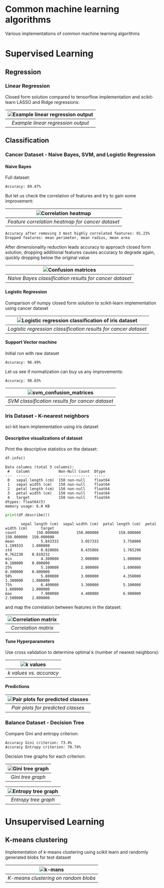 # Common machine learning algorithms

Various implementations of common machine learning algorithms

# Supervised Learning

## Regression

### Linear Regression
Closed form solution compared to tensorflow implementation and scikit-learn LASSO and Ridge regressions:

| ![Example linear regression output](./linear_regression/linear_regression.svg) |
|:--:| 
| *Example linear regression output* |

## Classification

### Cancer Dataset - Naive Bayes, SVM, and Logistic Regression

#### Naive Bayes

Full dataset: 
```console
Accuracy: 89.47%
```

But let us check the correlation of features and try to gain some improvement:

| ![Correlation heatmap](./naive_bayes/naive_bayes_corr_heatmap.svg) |
|:--:| 
| *Feature correlation heatmap for cancer dataset* |

```console
Accuracy after removing 3 most highly correlated features: 91.23%
Dropped features: mean perimeter, mean radius, mean area
```

After dimensionality reduction leads accuracy to approach closed form solution, dropping additional features causes accuracy to degrade again, quickly dropping below the original value

| ![Confusion matrices](./naive_bayes/naive_bayes_confusion_matrices.svg) |
|:--:| 
| *Naive Bayes classification results for cancer dataset* |

#### Logistic Regression

Comparison of numpy closed form solution to scikit-learn implementation using cancer dataset

| ![Logistic regression classification of iris dataset](./logistic_regression/logistic_regression_confusion_matrices.svg) |
|:--:| 
| *Logistic regression classification results for cancer dataset* |

#### Support Vector machine

Initial run with raw dataset

```console
Accuracy: 96.49%
```

Let us see if normalization can buy us any improvements:

```console
Accuracy: 98.83%
```

| ![svm_confusion_matrices](./svm/svm_confusion_matrices.svg) |
|:--:| 
| *SVM classification results for cancer dataset* |

### Iris Dataset - K-nearest neighbors

sci-kit learn implementation using iris dataset

#### Descriptive visualizations of dataset

Print the descriptive statistics on the dataset:

```python
df.info()
```

```console
Data columns (total 5 columns):
 #   Column             Non-Null Count  Dtype  
---  ------             --------------  -----  
 0   sepal length (cm)  150 non-null    float64
 1   sepal width (cm)   150 non-null    float64
 2   petal length (cm)  150 non-null    float64
 3   petal width (cm)   150 non-null    float64
 4   target             150 non-null    float64
dtypes: float64(5)
memory usage: 6.0 KB
```

```python
print(df.describe())
```

```console
       sepal length (cm)  sepal width (cm)  petal length (cm)  petal width (cm)      target
count         150.000000        150.000000         150.000000        150.000000  150.000000
mean            5.843333          3.057333           3.758000          1.199333    1.000000
std             0.828066          0.435866           1.765298          0.762238    0.819232
min             4.300000          2.000000           1.000000          0.100000    0.000000
25%             5.100000          2.800000           1.600000          0.300000    0.000000
50%             5.800000          3.000000           4.350000          1.300000    1.000000  
75%             6.400000          3.300000           5.100000          1.800000    2.000000   
max             7.900000          4.400000           6.900000          2.500000    2.000000
```

and map the correlation between features in the dataset:

| ![Correlation matrix](./knn/knn_corr_matrix.svg)  |
|:--:| 
| *Correlation matrix* |

#### Tune Hyperparameters

Use cross validation to determine optimal k (number of nearest neighbors):

| ![k values](./knn/knn_k_values.svg) |
|:--:| 
| *k values vs. accuracy* |

#### Predictions

| ![Pair plots for predicted classes](./knn/knn_pairplots_predicted.svg) |
|:--:| 
| *Pair plots for predicted classes* |

### Balance Dataset - Decision Tree

Compare Gini and entropy criterion:

```console
Accuracy Gini criterion: 73.4%
Accuracy Entropy criterion: 70.74%
```

Decision tree graphs for each criterion:

| ![Gini tree graph](./decision_tree/tree_gini.png) |
|:--:| 
| *Gini tree graph* |

| ![Entropy tree graph](./decision_tree/tree_entropy.png) |
|:--:| 
| *Entropy tree graph* |

# Unsupervised Learning

## K-means clustering

Implementation of k-means clustering using scikit learn and randomly generated blobs for test dataset

| ![k-mans](./k_means/k-means.png) |
|:--:| 
| *K-means clustering on random blobs* |

